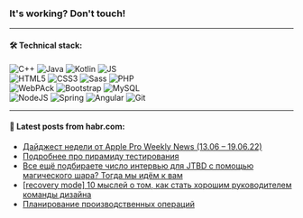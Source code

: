 ### It's working? Don't touch!

---

#### 🛠️ Technical stack:

![C++](https://img.shields.io/badge/C++-informational?logo=c%2B%2B&style=flat&logoColor=white&color=9C033A)
![Java](https://img.shields.io/badge/Java-informational?logo=java&style=flat&logoColor=white&color=007396)
![Kotlin](https://img.shields.io/badge/Kotlin-informational?logo=Kotlin&style=flat&logoColor=white&color=0095D5)
![JS](https://img.shields.io/badge/JS-informational?logo=javaScript&style=flat&logoColor=black&color=F7Df1E) <br>
![HTML5](https://img.shields.io/badge/HTML5-informational?logo=html5&style=flat&logoColor=white&color=E34F26)
![CSS3](https://img.shields.io/badge/CSS3-informational?logo=css3&style=flat&logoColor=white&color=157286)
![Sass](https://img.shields.io/badge/Saas-informational?logo=sass&style=flat&logoColor=white&color=hotpink)
![PHP](https://img.shields.io/badge/PHP-informational?logo=php&style=flat&logoColor=white&color=777BB4) <br>
![WebPAck](https://img.shields.io/badge/WebPack-informational?logo=webPack&style=flat&logoColor=white&color=FF6F00)
![Bootstrap](https://img.shields.io/badge/Bootstrap-informational?logo=Bootstrap&style=flat&logoColor=white&color=7952B3)
![MySQL](https://img.shields.io/badge/MySQL-informational?logo=MySQL&style=flat&logoColor=white&color=00f) <br>
![NodeJS](https://img.shields.io/badge/NodeJS-informational?logo=node.js&style=flat&logoColor=white&color=43853D)
![Spring](https://img.shields.io/badge/Spring-informational?logo=Spring&style=flat&logoColor=white&color=0A9EDC)
![Angular](https://img.shields.io/badge/Vue-informational?logo=vue.js&style=flat&logoColor=white&color=red)
![Git](https://img.shields.io/badge/Git-informational?logo=git&style=flat&logoColor=white&color=darkorange)

___

#### 💬 Latest posts from habr.com:

<!-- BLOG-POST-LIST:START -->
- [Дайджест недели от Apple Pro Weekly News &lpar;13.06 – 19.06.22&rpar;](https://habr.com/ru/post/672414/?utm_source=habrahabr&utm_medium=rss&utm_campaign=672414)
- [Подробнее про пирамиду тестирования](https://habr.com/ru/post/672484/?utm_source=habrahabr&utm_medium=rss&utm_campaign=672484)
- [Все ещё подбираете число интервью для JTBD с помощью магического шара? Тогда мы идём к вам](https://habr.com/ru/post/672478/?utm_source=habrahabr&utm_medium=rss&utm_campaign=672478)
- [[recovery mode] 10 мыслей о том, как стать хорошим руководителем команды дизайна](https://habr.com/ru/post/672474/?utm_source=habrahabr&utm_medium=rss&utm_campaign=672474)
- [Планирование производственных операций](https://habr.com/ru/post/672466/?utm_source=habrahabr&utm_medium=rss&utm_campaign=672466)
<!-- BLOG-POST-LIST:END -->
